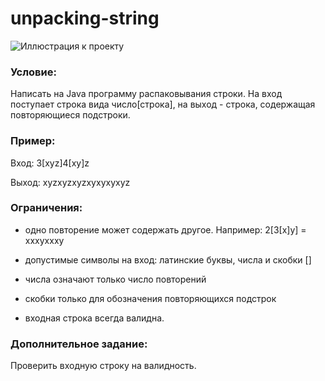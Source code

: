 # unpacking-string
![Иллюстрация к проекту](https://photos.gograph.com/thumbs/CSP/CSP895/opened-box-with-arrow-outside-vector-stock_k8955111.jpg)

### Условие:

Написать на Java программу распаковывания строки. На вход поступает строка вида число[строка], на выход - строка, содержащая повторяющиеся подстроки.

### Пример:

Вход: 3[xyz]4[xy]z

Выход: xyzxyzxyzxyxyxyxyz

### Ограничения:

- одно повторение может содержать другое. Например: 2[3[x]y]  = xxxyxxxy

- допустимые символы на вход: латинские буквы, числа и скобки []

- числа означают только число повторений

- скобки только для обозначения повторяющихся подстрок

- входная строка всегда валидна.

### Дополнительное задание:

Проверить входную строку на валидность.


